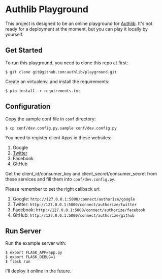 # Authlib Playground

This project is designed to be an online playground for
[Authlib](https://authlib.org). It's not ready for a deployment at the
moment, but you can play it locally by yourself.


## Get Started

To run this playground, you need to clone this repo at first:

    $ git clone git@github.com:authlib/playground.git

Create an virtualenv, and install the requirements:

    $ pip install -r requirements.txt

## Configuration

Copy the sample conf file in `conf` directory:

    $ cp conf/dev.config.py.sample conf/dev.config.py

You need to register client Apps in these websites:

1. Google
2. [Twitter](https://apps.twitter.com/)
3. Facebook
4. GitHub

Get the client_id/consumer_key and client_secret/consumer_secret from these
services and fill them into `conf/dev.config.py`.

Please remember to set the right callback uri:

1. Google: `http://127.0.0.1:5000/connect/authorize/google`
2. Twitter: `http://127.0.0.1:5000/connect/authorize/twitter`
3. Facebook: `http://127.0.0.1:5000/connect/authorize/facebook`
4. GitHub: `http://127.0.0.1:5000/connect/authorize/github`

## Run Server

Run the example server with:

    $ export FLASK_APP=app.py
    $ export FLASK_DEBUG=1
    $ flask run

I'll deploy it online in the future.

